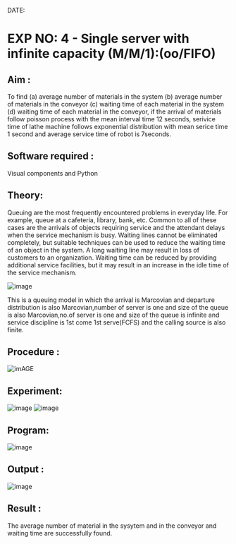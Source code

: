 DATE:
# EXP NO: 4 - Single server with infinite capacity (M/M/1):(oo/FIFO)
## Aim :
To find (a) average number of materials in the system (b) average number of materials in the conveyor (c) waiting time of each material in the system (d) waiting time of each material in the conveyor, if the arrival  of materials follow poisson process with the mean interval time 12 seconds, serivice time of lathe machine follows exponential distribution with mean serice time 1 second and average service time of robot is 7seconds.

## Software required :
Visual components and Python

## Theory:
Queuing are the most frequently encountered problems in everyday life. For example, queue at a cafeteria, library, bank, etc. Common to all of these cases are the arrivals of objects requiring service and the attendant delays when the service mechanism is busy. Waiting lines cannot be eliminated completely, but suitable techniques can be used to reduce the waiting time of an object in the system. A long waiting line may result in loss of customers to an organization. Waiting time can be reduced by providing additional service facilities, but it may result in an increase in the idle time of the service mechanism.

![image](1.png)

This is a queuing model in which the arrival is Marcovian and departure distribution is also Marcovian,number of server is one and size of the queue is also Marcovian,no.of server is one and size of the queue is infinite and service discipline is 1st come 1st serve(FCFS) and the calling source is also finite.

## Procedure :

![imAGE](2.png)



## Experiment:
![image](https://github.com/RakshithaK11/Single-server-infinite-capacity---Markov-Model/assets/139336455/c50d131e-0ac5-4371-aa7d-713e01497839)
![image](https://github.com/RakshithaK11/Single-server-infinite-capacity---Markov-Model/assets/139336455/20068581-b29c-4403-9cfb-75135a55876c)


 
## Program:
![image](https://github.com/ramjan1729/Single-server-infinite-capacity---Markov-Model/assets/103921593/5f1fd58d-5929-4c51-89ea-4cef009e5bad)

## Output :
![image](https://github.com/RakshithaK11/Single-server-infinite-capacity---Markov-Model/assets/139336455/57babc94-be8d-4bcd-96e0-9bb2109854e5)

## Result :
The average number of material in the sysytem and in the conveyor and waiting time are successfully found.
